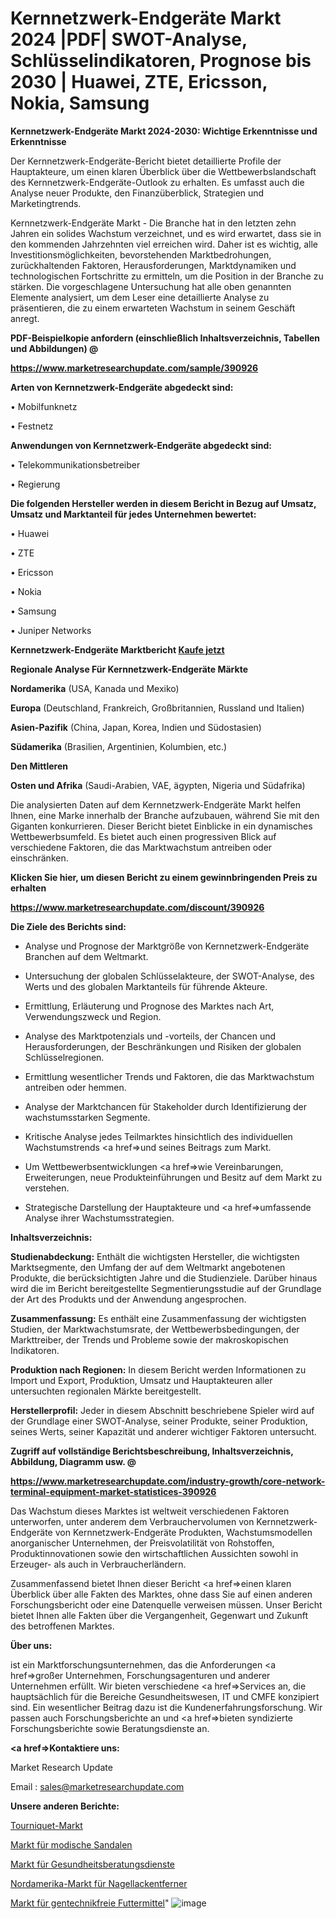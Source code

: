 # Kernnetzwerk-Endgeräte Markt 2024 |PDF| SWOT-Analyse, Schlüsselindikatoren, Prognose bis 2030 | Huawei, ZTE, Ericsson, Nokia, Samsung

<strong>Kernnetzwerk-Endgeräte Markt 2024-2030: Wichtige Erkenntnisse und Erkenntnisse</strong>

Der Kernnetzwerk-Endgeräte-Bericht bietet detaillierte Profile der Hauptakteure, um einen klaren Überblick über die Wettbewerbslandschaft des Kernnetzwerk-Endgeräte-Outlook zu erhalten. Es umfasst auch die Analyse neuer Produkte, den Finanzüberblick, Strategien und Marketingtrends.

Kernnetzwerk-Endgeräte Markt - Die Branche hat in den letzten zehn Jahren ein solides Wachstum verzeichnet, und es wird erwartet, dass sie in den kommenden Jahrzehnten viel erreichen wird. Daher ist es wichtig, alle Investitionsmöglichkeiten, bevorstehenden Marktbedrohungen, zurückhaltenden Faktoren, Herausforderungen, Marktdynamiken und technologischen Fortschritte zu ermitteln, um die Position in der Branche zu stärken. Die vorgeschlagene Untersuchung hat alle oben genannten Elemente analysiert, um dem Leser eine detaillierte Analyse zu präsentieren, die zu einem erwarteten Wachstum in seinem Geschäft anregt.



<strong><b>PDF-Beispielkopie anfordern (einschließlich Inhaltsverzeichnis, Tabellen und Abbildungen) @ </b></strong>

<strong><a href=https://www.marketresearchupdate.com/sample/390926>

<strong>https://www.marketresearchupdate.com/sample/390926</u></a></strong></strong>



<strong>Arten von Kernnetzwerk-Endgeräte abgedeckt sind:</strong>

• Mobilfunknetz

• Festnetz



<strong>Anwendungen von Kernnetzwerk-Endgeräte abgedeckt sind:</strong>

• Telekommunikationsbetreiber

• Regierung



<strong>Die folgenden Hersteller werden in diesem Bericht in Bezug auf Umsatz, Umsatz und Marktanteil für jedes Unternehmen bewertet:</strong>

• Huawei

• ZTE

• Ericsson

• Nokia

• Samsung

• Juniper Networks



<strong>Kernnetzwerk-Endgeräte Marktbericht <a href=https://www.marketresearchupdate.com/buynow/390926>Kaufe jetzt</a></strong>



<strong>Regionale Analyse Für Kernnetzwerk-Endgeräte Märkte</strong>



<strong>Nordamerika</strong> (USA, Kanada und Mexiko)



<strong>Europa</strong> (Deutschland, Frankreich, Großbritannien, Russland und Italien)



<strong>Asien-Pazifik</strong> (China, Japan, Korea, Indien und Südostasien)



<strong>Südamerika</strong> (Brasilien, Argentinien, Kolumbien, etc.)



<strong>Den Mittleren</strong> 

<strong>Osten und Afrika</strong> (Saudi-Arabien, VAE, ägypten, Nigeria und Südafrika)

Die analysierten Daten auf dem Kernnetzwerk-Endgeräte Markt helfen Ihnen, eine Marke innerhalb der Branche aufzubauen, während Sie mit den Giganten konkurrieren. Dieser Bericht bietet Einblicke in ein dynamisches Wettbewerbsumfeld. Es bietet auch einen progressiven Blick auf verschiedene Faktoren, die das Marktwachstum antreiben oder einschränken.



<strong>Klicken Sie hier, um diesen Bericht zu einem gewinnbringenden Preis zu erhalten
</strong>

<strong><a href=https://www.marketresearchupdate.com/discount/390926>https://www.marketresearchupdate.com/discount/390926</b></u></strong></a>



<strong>Die Ziele des Berichts sind:</strong>

- Analyse und Prognose der Marktgröße von Kernnetzwerk-Endgeräte Branchen auf dem Weltmarkt.

- Untersuchung der globalen Schlüsselakteure, der SWOT-Analyse, des Werts und des globalen Marktanteils für führende Akteure.

- Ermittlung, Erläuterung und Prognose des Marktes nach Art, Verwendungszweck und Region.

- Analyse des Marktpotenzials und -vorteils, der Chancen und Herausforderungen, der Beschränkungen und Risiken der globalen Schlüsselregionen.

- Ermittlung wesentlicher Trends und Faktoren, die das Marktwachstum antreiben oder hemmen.

- Analyse der Marktchancen für Stakeholder durch Identifizierung der wachstumsstarken Segmente.

- Kritische Analyse jedes Teilmarktes hinsichtlich des individuellen Wachstumstrends <a href=>und</a> seines Beitrags zum Markt.

- Um Wettbewerbsentwicklungen <a href=>wie</a> Vereinbarungen, Erweiterungen, neue Produkteinführungen und Besitz auf dem Markt zu verstehen.

- Strategische Darstellung der Hauptakteure und <a href=>umfas</a>sende Analyse ihrer Wachstumsstrategien.



<strong>Inhaltsverzeichnis:</strong>



<strong>Studienabdeckung:</strong> Enthält die wichtigsten Hersteller, die wichtigsten Marktsegmente, den Umfang der auf dem Weltmarkt angebotenen Produkte, die berücksichtigten Jahre und die Studienziele. Darüber hinaus wird die im Bericht bereitgestellte Segmentierungsstudie auf der Grundlage der Art des Produkts und der Anwendung angesprochen.



<strong>Zusammenfassung:</strong> Es enthält eine Zusammenfassung der wichtigsten Studien, der Marktwachstumsrate, der Wettbewerbsbedingungen, der Markttreiber, der Trends und Probleme sowie der makroskopischen Indikatoren.



<strong>Produktion nach Regionen:</strong> In diesem Bericht werden Informationen zu Import und Export, Produktion, Umsatz und Hauptakteuren aller untersuchten regionalen Märkte bereitgestellt.



<strong>Herstellerprofil:</strong> Jeder in diesem Abschnitt beschriebene Spieler wird auf der Grundlage einer SWOT-Analyse, seiner Produkte, seiner Produktion, seines Werts, seiner Kapazität und anderer wichtiger Faktoren untersucht.



<strong><b>Zugriff auf vollständige Berichtsbeschreibung, Inhaltsverzeichnis, Abbildung, Diagramm usw. @ </b></strong>

<strong><a href=https://www.marketresearchupdate.com/industry-growth/core-network-terminal-equipment-market-statistices-390926>https://www.marketresearchupdate.com/industry-growth/core-network-terminal-equipment-market-statistices-390926</a></strong>

Das Wachstum dieses Marktes ist weltweit verschiedenen Faktoren unterworfen, unter anderem dem Verbrauchervolumen von Kernnetzwerk-Endgeräte von Kernnetzwerk-Endgeräte Produkten, Wachstumsmodellen anorganischer Unternehmen, der Preisvolatilität von Rohstoffen, Produktinnovationen sowie den wirtschaftlichen Aussichten sowohl in Erzeuger- als auch in Verbraucherländern.

Zusammenfassend bietet Ihnen dieser Bericht <a href=>einen</a> klaren Überblick über alle Fakten des Marktes, ohne dass Sie auf einen anderen Forschungsbericht oder eine Datenquelle verweisen müssen. Unser Bericht bietet Ihnen alle Fakten über die Vergangenheit, Gegenwart und Zukunft des betroffenen Marktes.



<strong>Über uns:</strong>

 ist ein Marktforschungsunternehmen, das die Anforderungen <a href=>großer</a> Unternehmen, Forschungsagenturen und anderer Unternehmen erfüllt. Wir bieten verschiedene <a href=>Services</a> an, die hauptsächlich für die Bereiche Gesundheitswesen, IT und CMFE konzipiert sind. Ein wesentlicher Beitrag dazu ist die Kundenerfahrungsforschung. Wir passen auch Forschungsberichte an und <a href=>bieten</a> syndizierte Forschungsberichte sowie Beratungsdienste an.



<strong><a href=>Kontaktiere uns:</a></strong>

Market Research Update

Email : sales@marketresearchupdate.com



<strong>Unsere anderen Berichte:</strong>

<a href=https://www.linkedin.com/pulse/tourniquet-market-2023-top-key-players-types>Tourniquet-Markt</a>

<a href=https://www.linkedin.com/pulse/fashion-sandals-market-research-report-reveals>Markt für modische Sandalen</a>

<a href=https://www.linkedin.com/pulse/healthcare-advisory-services-market-outlooks-2023-size>Markt für Gesundheitsberatungsdienste</a>

<a href=https://www.linkedin.com/pulse/north-america-nail-polish-remover-market-new>Nordamerika-Markt für Nagellackentferner</a>

<a href=https://www.linkedin.com/pulse/non-gmo-feed-market-2023-thriving-tremendous-h0mpc/>Markt für gentechnikfreie Futtermittel</a>"
![image](https://github.com/Gayatrikarjule/Market-Analysis-361/assets/97346546/41fd10a9-9ac1-471a-871f-d05db38d7dac)
